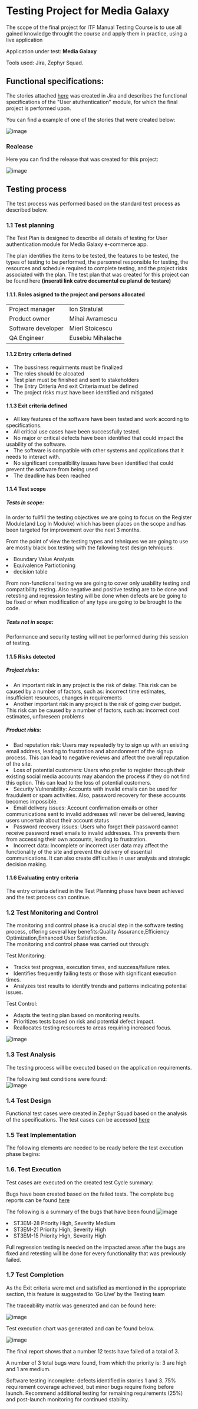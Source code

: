 <h1>Testing Project for Media Galaxy</h1>

The scope of the final project for ITF Manual Testing Course is to use all gained knowledge throught the course and apply them in practice, using a live application

Application under test: **Media Galaxy**

Tools used: Jira, Zephyr Squad.

<h2>Functional specifications:</h2>

The stories attached [here](https://github.com/Eusebiiu/Testare-Manuala/blob/main/stories-jira.doc) was created in Jira and describes the functional specifications of the "User atuthentication" module, for which the final project is performed upon.

You can find a example of one of the stories that were created below: 

![image](https://github.com/user-attachments/assets/24ec79e2-3b15-4ecf-b8d2-3f849dcc3864)

<h3>Realease</h3>
Here you can find the release that was created for this project:

![image](https://github.com/user-attachments/assets/ccac7641-cca2-44b9-a57b-ac44d923a91a)


<h2>Testing process</h2>

The test process was performed based on the standard test process as described below.

<h3>1.1 Test planning</h3>

The Test Plan is designed to describe all details of testing for User authentication module for Media Galaxy e-commerce app.

The plan identifies the items to be tested, the features to be tested, the types of testing to be performed, the personnel responsible for testing, the resources and schedule required to complete testing, and the project risks associated with the plan. The test plan that was created for this project can be found here **(inserati link catre documentul cu planul de testare)**

<h4>1.1.1. Roles asigned to the project and persons allocated</h4>


<table>
<tr><td>Project manager</td> <td>Ion Stratulat</td></tr>
<tr><td>Product owner</td><td>Mihai Avramescu</td></tr>
<tr><td>Software developer</td><td>Mierl Stoicescu</td></tr>
<tr><td>QA Engineer</td><td>Eusebiu Mihalache</td></tr> 
</table>

<h4> 1.1.2 Entry criteria defined </h4>

<li>The bussiness requirments must be finalized
<li>The roles should be alcoated
<li>Test plan must be finished and sent to stakeholders
<li>The Entry Criteria And exit Criteria must be defined
<li>The project risks must have been identified and mitigated

<h4> 1.1.3 Exit criteria defined </h4>

<li>All key features of the software have been tested and work according to specifications.
<li>All critical use cases have been successfully tested.
<li>No major or critical defects have been identified that could impact the usability of the software.
<li>The software is compatible with other systems and applications that it needs to interact with.
<li>No significant compatibility issues have been identified that could prevent the software from being used
<li>The deadline has been reached

<h4> 1.1.4 Test scope</h4>

<h5> Tests in scope: </h5>

In order to fullfill the testing objectives we are going to focus on the Register Module(and Log In Moduke) which has been places on the scope and has been targeted for improvement over the next 3 months.

From the point of view the testing types and tehniques we are going to use are mostly black box testing with the fallowing test design tehniques:
<li>Boundary Value Analysis
<li>Equivalence Partiotioning
<li>decision table

From non-functional testing we are going to cover only usability testing and compatibility testing.
Also negative and positive testing are to be done and retesting and regression testing will be done when defects are be going to be fixed or when modification of any type are going to be brought to the code.

<h5>Tests not in scope: </h5>

Performance and security testing will not be performed during this session of testing.

<h4>1.1.5 Risks detected</h4>

<h5>Project risks:</h5>

<li>An important risk in any project is the risk of delay. This risk can be caused by a number of factors, such as: incorrect time estimates, insufficient resources, changes in requirements<br>
<li>Another important risk in any project is the risk of going over budget. This risk can be caused by a number of factors, such as: incorrect cost estimates, unforeseen problems


<h5> Product risks: </h5>
<li>Bad reputation risk: Users may repeatedly try to sign up with an existing email address, leading to frustration and abandonment of the signup process. This can lead to negative reviews and affect the overall reputation of the site.
<li>Loss of potential customers: Users who prefer to register through their existing social media accounts may abandon the process if they do not find this option. This can lead to the loss of potential customers.
<li>Security Vulnerability: Accounts with invalid emails can be used for fraudulent or spam activities. Also, password recovery for these accounts becomes impossible.<br>
<li>Email delivery issues: Account confirmation emails or other communications sent to invalid addresses will never be delivered, leaving users uncertain about their account status<br>
<li>Password recovery issues: Users who forget their password cannot receive password reset emails to invalid addresses. This prevents them from accessing their own accounts, leading to frustration.
<li>Incorrect data: Incomplete or incorrect user data may affect the functionality of the site and prevent the delivery of essential communications. It can also create difficulties in user analysis and strategic decision making.


<h4>1.1.6 Evaluating entry criteria</h4>

The entry criteria defined in the Test Planning phase have been achieved and the test process can continue.

<h3>1.2 Test Monitoring and Control</h3>

The monitoring and control phase is a crucial step in the software testing process, offering several key benefits:Quality Assurance,Efficiency Optimization,Enhanced User Satisfaction.<br>
The monitoring and control phase was carried out through:<br>

Test Monitoring:<br>

<li>Tracks test progress, execution times, and success/failure rates.
<li>Identifies frequently failing tests or those with significant execution times.
<li>Analyzes test results to identify trends and patterns indicating potential issues.

Test Control:<br>

<li>Adapts the testing plan based on monitoring results.
<li>Prioritizes tests based on risk and potential defect impact.
<li>Reallocates testing resources to areas requiring increased focus.


![image](https://github.com/user-attachments/assets/dfa1b034-3522-490f-8367-5f63f5e0ff23)

<h3> 1.3 Test Analysis </h3>
The testing process will be executed based on the application requirements. 

The following test conditions were found: <br>
![image](https://github.com/user-attachments/assets/1104b129-4f23-4d5d-aab2-2da0a34b4ec5)



<h3>1.4 Test Design</h3>

Functional test cases were created in Zephyr Squad based on the analysis of the specifications. The test cases can be accessed [here](https://github.com/Eusebiiu/Testare-Manuala/blob/main/test-cases-jira.pdf) 

<h3>1.5 Test Implementation</h3>

The following elements are needed to be ready before the test execution phase begins:



<h3>1.6. Test Execution </h3>

Test cases are executed on the created test Cycle summary:

Bugs have been created based on the failed tests. The complete bug reports can be found [here](https://github.com/Eusebiiu/Testare-Manuala/blob/main/jira-bug.pdf)

The following is a summary of the bugs that have been found
![image](https://github.com/user-attachments/assets/e24cf4f7-8441-416a-ace7-0a025562e23e)


<li>ST3EM-28 Priority High, Severity Medium
<li>ST3EM-21 Priority High, Severity High
<li>ST3EM-15 Priority High, Severity High


Full regression testing is needed on the impacted areas after the bugs are fixed and retesting will be done for every functionality that was previously failed.

<h3>1.7 Test Completion</h3>
As the Exit criteria were met and satisfied as mentioned in the appropriate section, this feature is suggested to ‘Go Live’ by the Testing team

The traceability matrix was generated and can be found here: 

![image](https://github.com/user-attachments/assets/35f957f6-1dd4-47f1-8ca0-70aa832da23b)


Test execution chart was generated and can be found below. 

![image](https://github.com/user-attachments/assets/9b986b11-4212-49e3-9d12-72fb321a29af)


The final report shows that a number 12 tests have failed of a total of 3.

A number of 3 total bugs were found, from which the priority is: 3 are high and 1 are medium.

Software testing incomplete: defects identified in stories 1 and 3. 75% requirement coverage achieved, but minor bugs require fixing before launch. Recommend additional testing for remaining requirements (25%) and post-launch monitoring for continued stability.
